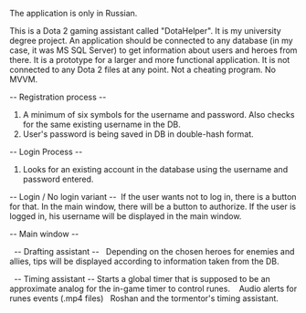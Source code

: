 The application is only in Russian.

This is a Dota 2 gaming assistant called "DotaHelper". It is my university degree project.
An application should be connected to any database (in my case, it was MS SQL Server) to get information about users and heroes from there.
It is a prototype for a larger and more functional application. It is not connected to any Dota 2 files at any point. Not a cheating program.
No MVVM.

-- Registration process --
1. A minimum of six symbols for the username and password. Also checks for the same existing username in the DB.
2. User's password is being saved in DB in double-hash format.

-- Login Process --
1. Looks for an existing account in the database using the username and password entered.

-- Login / No login variant -- 
If the user wants not to log in, there is a button for that. In the main window, there will be a button to authorize.
If the user is logged in, his username will be displayed in the main window.

-- Main window --

  -- Drafting assistant --
  Depending on the chosen heroes for enemies and allies, tips will be displayed according to information taken from the DB.

  -- Timing assistant --
  Starts a global timer that is supposed to be an approximate analog for the in-game timer to control runes. 
  Audio alerts for runes events (.mp4 files)
  Roshan and the tormentor's timing assistant.

